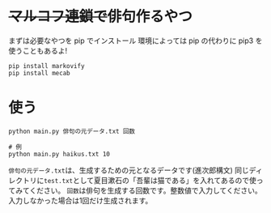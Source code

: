 # ~~マルコフ連鎖で~~俳句作るやつ

まずは必要なやつを pip でインストール
環境によっては pip の代わりに pip3 を使うこともあるよ!

```Shell
pip install markovify
pip install mecab
```

# 使う

```Shell
python main.py 俳句の元データ.txt 回数
```

```Shell
# 例
python main.py haikus.txt 10
```

`俳句の元データ.txt`は、生成するための元となるデータです(進次郎構文) 同じディレクトリに`test.txt`として夏目漱石の「吾輩は猫である」を入れてあるので使ってみてください。
`回数`は俳句を生成する回数です。整数値で入力してください。入力しなかった場合は1回だけ生成されます。

